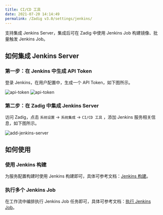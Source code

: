 ```yaml
---
title: CI/CD 工具
date: 2021-07-20 14:14:49
permalink: /Zadig v3.0/settings/jenkins/
---
```


支持集成 Jenkins Server，集成后可在 Zadig 中使用 Jenkins Job 构建镜像、批量触发 Jenkins Job。

## 如何集成 Jenkins Server

### 第一步：在 Jenkins 中生成 API Token

登录 Jenkins，在用户配置中，生成一个 API Token，如下图所示。

![api-token](../../../_images/generate_jenkins_token_1.png)
![api-token](../../../_images/generate_jenkins_token_2.png)

### 第二步：在 Zadig 中集成 Jenkins Server

访问 Zadig，点击 `系统设置` ->  `系统集成` -> `CI/CD 工具` ，添加 Jenkins 服务相关信息，如下图所示。

![add-jenkins-server](../../../_images/add_jenkins_server.png)

## 如何使用

### 使用 Jenkins 构建

为服务配置构建时使用 Jenkins 构建即可，具体可参考文档：[Jenkins 构建](/Zadig%20v3.0/project/build/#jenkins-构建)。

### 执行多个 Jenkins Job

在工作流中编排执行 Jenkins Job 任务即可，具体可参考文档：[执行 Jenkins Job](/Zadig%20v3.0/project/workflow-jobs/#ci-cd)。
